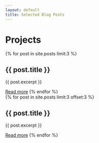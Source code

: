 ```yaml
---
layout: default
title: Selected Blog Posts
---
```

# Projects


<div class="row">
  <div class="column">
    {% for post in site.posts limit:3 %}
      <h2>{{ post.title }}</h2>
      <p>{{ post.excerpt }}</p>
      <a href="{{ post.url }}">Read more</a>
    {% endfor %}
  </div>
  
  <div class="column">
    {% for post in site.posts limit:3 offset:3 %}
      <h2>{{ post.title }}</h2>
      <p>{{ post.excerpt }}</p>
      <a href="{{ post.url }}">Read more</a>
    {% endfor %}
  </div>
</div>
